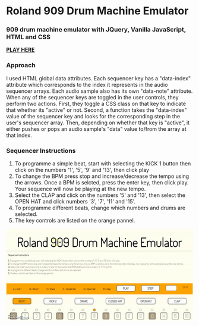 # Roland 909 Drum Machine Emulator

### 909 drum machine emulator with JQuery, Vanilla JavaScript, HTML and CSS 

**[PLAY HERE](https://arditti93.github.io/909-drum-machine/)**

### Approach 
I used HTML global data attributes. Each sequencer key has a "data-index" attribute which corresponds to the index it represents in the audio sequencer arrays. Each audio sample also has its own "data-note" attribute. When any of the sequencer keys are toggled in the user controls, they perform two actions. First, they toggle a CSS class on that key to indicate that whether its "active" or not. Second, a function takes the "data-index" value of the sequencer key and looks for the corresponding step in the user's sequencer array. Then, depending on whether that key is "active", it either pushes or pops an audio sample's "data" value to/from the array at that index.

### Sequencer Instructions 
1. To programme a simple beat, start with selecting the KICK 1 button then click on the numbers '1', '5', '9' and '13', then click play
2. To change the BPM press stop and increase/decrease the tempo using the arrows. Once a BPM is selcted, press the enter key, then click play.  Your sequence will now be playing at the new tempo.
3. Select the CLAP and click on the numbers '5' and '13', then select the OPEN HAT and click numbers '3', '7', '11' and '15'.
4. To programme different beats, change which numbers and drums are selected.
5. The key controls are listed on the orange pannel.

![909](909.gif)
